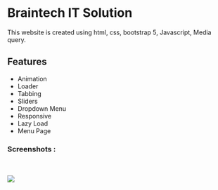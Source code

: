 #  Braintech IT Solution

This website is created using html, css, bootstrap 5, Javascript, Media query. 

## Features

- Animation
- Loader
- Tabbing
- Sliders
- Dropdown Menu
- Responsive
- Lazy Load
- Menu Page
<h3>Screenshots :</h3>
<br/>
<br/>
<img src ="https://github.com/Lavkush3844/Bootstrap-Project/assets/140130429/11fa8a5a-b623-4f37-865d-fc24ef0e8c28" />
<br/>
<br/>

